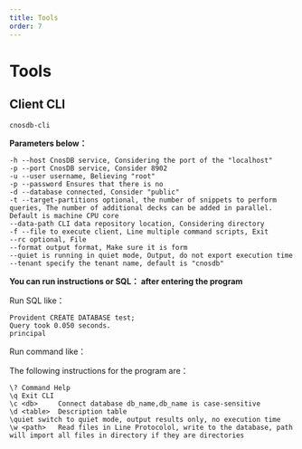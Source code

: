 ```yaml
---
title: Tools
order: 7
---
```


# Tools

## Client CLI

```shell
cnosdb-cli
```

**Parameters below：**

```
-h --host CnosDB service, Considering the port of the "localhost"
-p --port CnosDB service, Consider 8902
-u --user username, Believing "root"
-p --password Ensures that there is no
-d --database connected, Consider "public"
-t --target-partitions optional, the number of snippets to perform queries, The number of additional decks can be added in parallel. Default is machine CPU core
--data-path CLI data repository location, Considering directory
-f --file to execute client, Line multiple command scripts, Exit
--rc optional, File
--format output format, Make sure it is form
--quiet is running in quiet mode, Output, do not export execution time
--tenant specify the tenant name, default is "cnosdb"
```

**You can run instructions or SQL： after entering the program**

Run SQL like：

```
Provident CREATE DATABASE test;
Query took 0.050 seconds.
principal 
```

Run command like：

The following instructions for the program are：

```
\? Command Help
\q Exit CLI
\c <db>     Connect database db_name,db_name is case-sensitive
\d <table>  Description table
\quiet switch to quiet mode, output results only, no execution time
\w <path>   Read files in Line Protocolol, write to the database, path will import all files in directory if they are directories
```
